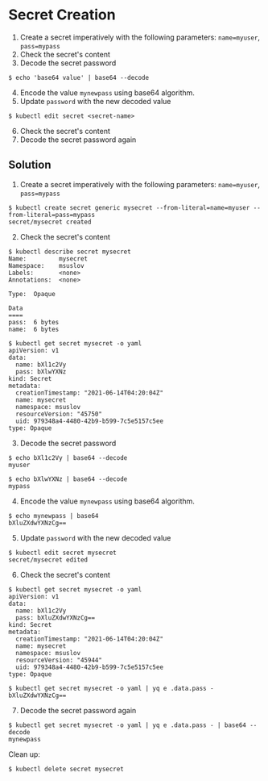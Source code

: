 
# Secret Creation

1. Create a secret imperatively with the following parameters: `name=myuser`, `pass=mypass`
2. Check the secret's content
3. Decode the secret password

```console
$ echo 'base64 value' | base64 --decode
```

4. Encode the value `mynewpass` using base64 algorithm.
5. Update `password` with the new decoded value

```console
$ kubectl edit secret <secret-name>
```

6. Check the secret's content
7. Decode the secret password again

## Solution

1. Create a secret imperatively with the following parameters: `name=myuser`, `pass=mypass`

```console
$ kubectl create secret generic mysecret --from-literal=name=myuser --from-literal=pass=mypass
secret/mysecret created
```

2. Check the secret's content

```console
$ kubectl describe secret mysecret
Name:         mysecret
Namespace:    msuslov
Labels:       <none>
Annotations:  <none>

Type:  Opaque

Data
====
pass:  6 bytes
name:  6 bytes

$ kubectl get secret mysecret -o yaml
apiVersion: v1
data:
  name: bXl1c2Vy
  pass: bXlwYXNz
kind: Secret
metadata:
  creationTimestamp: "2021-06-14T04:20:04Z"
  name: mysecret
  namespace: msuslov
  resourceVersion: "45750"
  uid: 979348a4-4480-42b9-b599-7c5e5157c5ee
type: Opaque
```

3. Decode the secret password

```console
$ echo bXl1c2Vy | base64 --decode
myuser

$ echo bXlwYXNz | base64 --decode
mypass
```

4. Encode the value `mynewpass` using base64 algorithm.

```console
$ echo mynewpass | base64
bXluZXdwYXNzCg==
```

5. Update `password` with the new decoded value

```console
$ kubectl edit secret mysecret
secret/mysecret edited
```

6. Check the secret's content

```console
$ kubectl get secret mysecret -o yaml
apiVersion: v1
data:
  name: bXl1c2Vy
  pass: bXluZXdwYXNzCg==
kind: Secret
metadata:
  creationTimestamp: "2021-06-14T04:20:04Z"
  name: mysecret
  namespace: msuslov
  resourceVersion: "45944"
  uid: 979348a4-4480-42b9-b599-7c5e5157c5ee
type: Opaque

$ kubectl get secret mysecret -o yaml | yq e .data.pass -
bXluZXdwYXNzCg==
```

7. Decode the secret password again

```console
$ kubectl get secret mysecret -o yaml | yq e .data.pass - | base64 --decode
mynewpass
```

Clean up:

```console
$ kubectl delete secret mysecret
```
